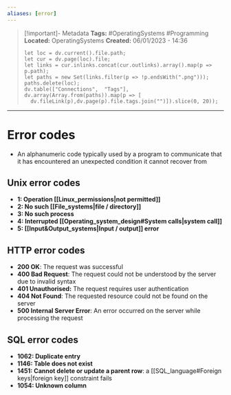 ```yaml
---
aliases: [error]
---
```


> [!important]- Metadata
> **Tags:** #OperatingSystems #Programming 
> **Located:** OperatingSystems
> **Created:** 06/01/2023 - 14:36
> ```dataviewjs
>let loc = dv.current().file.path;
>let cur = dv.page(loc).file;
>let links = cur.inlinks.concat(cur.outlinks).array().map(p => p.path);
>let paths = new Set(links.filter(p => !p.endsWith(".png")));
>paths.delete(loc);
>dv.table(["Connections",  "Tags"], dv.array(Array.from(paths)).map(p => [
>   dv.fileLink(p),dv.page(p).file.tags.join("")]).slice(0, 20));
> ```

___
# Error codes
- An alphanumeric code typically used by a program to communicate that it has encountered an unexpected condition it cannot recover from



## Unix error codes 
- **1: Operation [[Linux_permissions|not permitted]]**
- **2: No such [[File_systems|file / directory]]**
- **3: No such process**
- **4: Interrupted [[Operating_system_design#System calls|system call]]**
- **5: [[Input&Output_systems|Input / output]] error**

## HTTP error codes
- **200 OK**: The request was successful
- **400 Bad Request**: The request could not be understood by the server due to invalid syntax
- **401 Unauthorised:** The request requires user authentication
- **404 Not Found**: The requested resource could not be found on the server
- **500 Internal Server Error**: An error occurred on the server while processing the request

## SQL error codes 
- **1062: Duplicate entry**
- **1146: Table does not exist**
- **1451: Cannot delete or update a parent row**: a [[SQL_language#Foreign keys|foreign key]] constraint fails
- **1054: Unknown column**